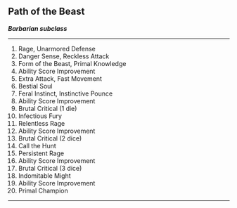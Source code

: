 ﻿## Path of the Beast

***Barbarian subclass***

___
1. Rage, Unarmored Defense
2. Danger Sense, Reckless Attack
3. Form of the Beast, Primal Knowledge
4. Ability Score Improvement
5. Extra Attack, Fast Movement
6. Bestial Soul
7. Feral Instinct, Instinctive Pounce
8. Ability Score Improvement
9. Brutal Critical (1 die)
10. Infectious Fury
11. Relentless Rage
12. Ability Score Improvement
13. Brutal Critical (2 dice)
14. Call the Hunt
15. Persistent Rage
16. Ability Score Improvement
17. Brutal Critical (3 dice)
18. Indomitable Might
19. Ability Score Improvement
20. Primal Champion

---

